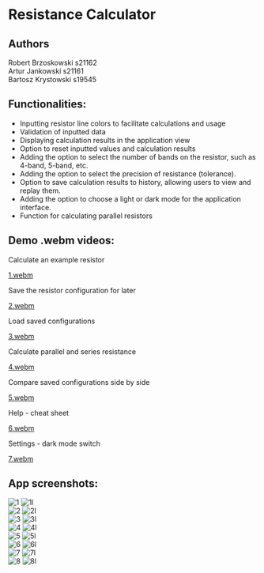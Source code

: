 # Resistance Calculator
<h2>Authors</h2>
Robert Brzoskowski s21162</br>
Artur Jankowski s21161</br>
Bartosz Krystowski s19545</br>
<h2>Functionalities:</h2>
<ul>
  <li>Inputting resistor line colors to facilitate calculations and usage</li>
  <li>Validation of inputted data</li>
  <li>Displaying calculation results in the application view</li>
  <li>Option to reset inputted values and calculation results</li>
  <li>Adding the option to select the number of bands on the resistor, such as 4-band, 5-band, etc.</li>
  <li>Adding the option to select the precision of resistance (tolerance).</li>
  <li>Option to save calculation results to history, allowing users to view and replay them.</li>
  <li>Adding the option to choose a light or dark mode for the application interface.</li>
  <li>Function for calculating parallel resistors</li>
</ul>

## Demo .webm videos:

Calculate an example resistor

[1.webm](https://github.com/s21162-pj/Pamo_projekt/assets/56191739/841a7e6f-56d8-41b9-8d64-91f3083ba23a)

Save the resistor configuration for later

[2.webm](https://github.com/s21162-pj/Pamo_projekt/assets/56191739/b3a9fd7a-6472-4959-8082-62a2ede3343e)

Load saved configurations

[3.webm](https://github.com/s21162-pj/Pamo_projekt/assets/56191739/70a2b7b9-160e-47ee-ac7b-067ce0d8e56c)

Calculate parallel and series resistance

[4.webm](https://github.com/s21162-pj/Pamo_projekt/assets/56191739/da9eab0e-9329-4c45-a7af-cb8c3d013fdc)

Compare saved configurations side by side

[5.webm](https://github.com/s21162-pj/Pamo_projekt/assets/56191739/84b0f39c-892a-456e-822c-08aabb2ea8b8)

Help - cheat sheet

[6.webm](https://github.com/s21162-pj/Pamo_projekt/assets/56191739/277504bb-4a02-4850-a86e-639e637f2641)

Settings - dark mode switch

[7.webm](https://github.com/s21162-pj/Pamo_projekt/assets/56191739/427167c3-8d81-49ef-9f88-416d079165a7)

## App screenshots:
![1](https://github.com/s21162-pj/Pamo_projekt/assets/56191739/7c736fc2-e9ca-4036-9b42-7fd50b5e2347)
![1l](https://github.com/s21162-pj/Pamo_projekt/assets/56191739/7c736fc2-e9ca-4036-9b42-7fd50b5e2347)<br>
![2](https://github.com/s21162-pj/Pamo_projekt/assets/56191739/f43e8d02-d835-4482-9e74-bda86be02614)
![2l](https://github.com/s21162-pj/Pamo_projekt/assets/56191739/409b51f9-b66a-42c3-a785-0cc81a4b5211)<br>
![3](https://github.com/s21162-pj/Pamo_projekt/assets/56191739/a79173d4-5075-465f-a7eb-c4a752a4e614)
![3l](https://github.com/s21162-pj/Pamo_projekt/assets/56191739/1477c3df-8264-4f9d-b047-00104994e684)<br>
![4](https://github.com/s21162-pj/Pamo_projekt/assets/56191739/0ed98aec-c026-412b-9b87-9f2aeaae3a26)
![4l](https://github.com/s21162-pj/Pamo_projekt/assets/56191739/509d5f85-3653-47c0-bf58-6b9778c6fd7a)<br>
![5](https://github.com/s21162-pj/Pamo_projekt/assets/56191739/9d079d60-9842-483a-b75a-0d6ece88dd33)
![5l](https://github.com/s21162-pj/Pamo_projekt/assets/56191739/b0fa1167-ac63-4602-8c54-a916c869fe18)<br>
![6](https://github.com/s21162-pj/Pamo_projekt/assets/56191739/7bf4b83a-ebda-4723-84e0-f2a5ddb1198d)
![6l](https://github.com/s21162-pj/Pamo_projekt/assets/56191739/4b3c22da-c2e7-4394-a82f-85a5dbfc4d76)<br>
![7](https://github.com/s21162-pj/Pamo_projekt/assets/56191739/5a3ed9a7-668f-4a89-9d9b-9fc04fd0de25)
![7l](https://github.com/s21162-pj/Pamo_projekt/assets/56191739/e655c375-ca76-4900-a1a9-bb26fb16debc)<br>
![8](https://github.com/s21162-pj/Pamo_projekt/assets/56191739/a6ec5a3a-10e7-4b0a-8884-04a57eb5ac67)
![8l](https://github.com/s21162-pj/Pamo_projekt/assets/56191739/4374918e-c941-4cee-87d1-227c4d19eec7)<br>

